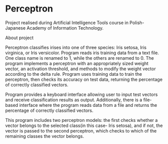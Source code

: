 # Perceptron
Project realised during Artificial Intelligence Tools course in Polish-Japanese Academy of Information Technology.

About project

Perceptron classifies irises into one of three species: Iris setosa, Iris virginica, or Iris versicolor. Program reads iris training data from a text file.
One class name is renamed to 1, while the others are renamed to 0. The program implements a perceptron with an appropriately sized weight vector, 
an activation threshold, and methods to modify the weight vector according to the delta rule. 
Program uses training data to train the perceptron, then checks its accuracy on test data, returning the percentage of correctly classified vectors.

Program provides a keyboard interface allowing user to input test vectors and receive classification results as output. 
Additionally, there is a file-based interface where the program reads data from a file and returns the percentage of correctly classified vectors.

This program includes two perceptron models: the first checks whether a vector belongs to the selected class(in this case- Iris setosa), and if not, 
the vector is passed to the second perceptron, which checks to which of the remaining classes the vector belongs.
